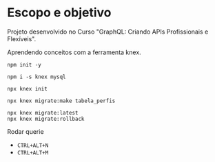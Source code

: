 # Escopo e objetivo

Projeto desenvolvido no Curso "GraphQL: Criando APIs Profissionais e Flexíveis".

Aprendendo conceitos com a ferramenta knex.

```
npm init -y

npm i -s knex mysql

npx knex init

npx knex migrate:make tabela_perfis

npx knex migrate:latest
npx knex migrate:rollback

```

Rodar querie

- `CTRL+ALT+N` 
- `CTRL+ALT+M` 
